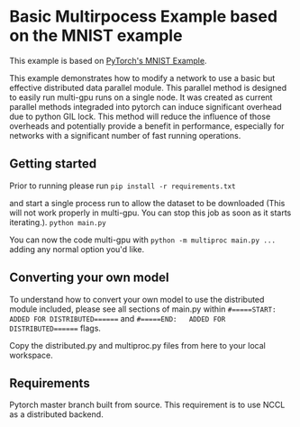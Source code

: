 # Basic Multirpocess Example based on the MNIST example


This example is based on [PyTorch's MNIST Example](https://github.com/pytorch/examples/tree/master/mnist).

This example demonstrates how to modify a network to use a basic but effective distributed data parallel module. This parallel method is designed to easily run multi-gpu runs on a single node. It was created as current parallel methods integraded into pytorch can induce significant overhead due to python GIL lock. This method will reduce the influence of those overheads and potentially provide a benefit in performance, especially for networks with a significant number of fast running operations.

## Getting started
Prior to running please run
```pip install -r requirements.txt```

and start a single process run to allow the dataset to be downloaded (This will not work properly in multi-gpu. You can stop this job as soon as it starts iterating.).
```python main.py```

You can now the code multi-gpu with
```python -m multiproc main.py ...```
adding any normal option you'd like.

## Converting your own model
To understand how to convert your own model to use the distributed module included, please see all sections of main.py within ```#=====START: ADDED FOR DISTRIBUTED======``` and ```#=====END:   ADDED FOR DISTRIBUTED======``` flags.

Copy the distributed.py and multiproc.py files from here to your local workspace.

## Requirements
Pytorch master branch built from source. This requirement is to use NCCL as a distributed backend.
